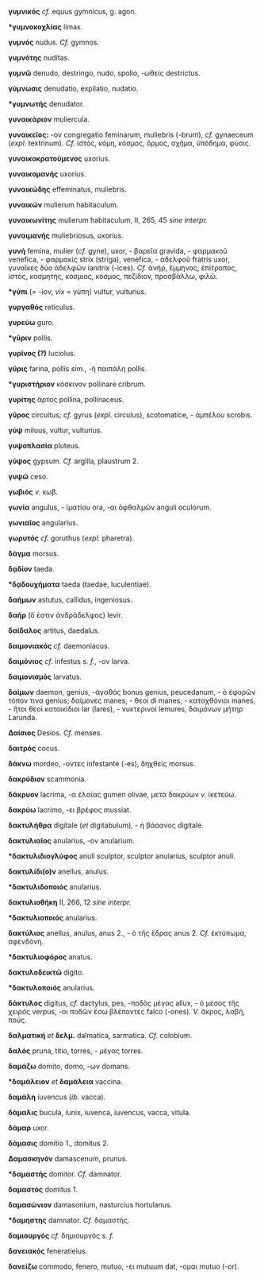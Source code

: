 **γυμνικός** *cf.* equus gymnicus, g. agon.

**\*γυμνοκοχλίας** limax.

**γυμνός** nudus. *Cf.* gymnos.

**γυμνότης** nuditas.

**γυμνῶ** denudo, destringo, nudo, spolio, -ωθείς destrictus.

**γύμνωσις** denudatio, expilatio, nudatio.

**\*γυμνωτής** denudator.

**γυναικάριον** muliercula.

**γυναικεῖος:** -ον congregatio feminarum, muliebris (-brum), *cf.*
gynaeceum (*expl.* textrinum). *Cf.* ἱστός, κόμη, κόσμος, ὅρμος, σχῆμα,
ὑπόδημα, φύσις.

**γυναικοκρατούμενος** uxorius.

**γυναικομανής** uxorius.

**γυναικώδης** effeminatus, muliebris.

**γυναικών** mulierum habitaculum.

**γυναικωνίτης** mulierum habitaculum, II, 265, 45 *sine interpr.*

**γυναιμανής** muliebriosus, uxorius.

**γυνή** femina, mulier (*cf.* gyne), uxor, - βαρεῖα gravida, - φαρμακοῦ
venefica, - φαρμακίς strix (striga), venefica, - ἀδελφοῦ fratris uxor,
γυναῖκες δύο ἀδελφῶν ianitrix (-ices). *Cf.* ἀνήρ, ἔμμηνος, ἐπίτροπος,
ἱστός, κοσμητής, κόσμιος, κόσμος, πεζίδιον, προσβάλλω, φιλῶ.

**\*γύπι** (= -ίον, *vix* = γύπη) vultur, vulturius.

**γυργαθός** reticulus.

**γυρεύω** guro.

**\*γῦριν** pollis.

**γυρῖνος (?)** luciolus.

**γῦρις** farina, pollis *sim.*, -ἡ παιπάλη pollis.

**\*γυριστήριον** κόσκινον pollinare cribrum.

**γυρίτης** ἄρτος pollina, pollinaceus.

**γῦρος** circuitus; *cf.* gyrus (*expl.* circulus), scotomatice, -
ἀμπέλου scrobis.

**γύψ** miluus, vultur, vulturius.

**γυψοπλασία** pluteus.

**γύψος** gypsum. *Cf.* argilla, plaustrum 2.

**γυψῶ** ceso.

**γωβιός** *v.* κωβ.

**γωνία** angulus, - ἱματίου ora, -αι ὀφθαλμῶν anguli oculorum.

**γωνιαῖος** angularius.

**γωρυτός** *cf.* goruthus (*expl.* pharetra).

**δάγμα** morsus.

**δᾳδίον** taeda.

**\*δᾳδουχήματα** taeda (taedae, luculentiae).

**δαήμων** astutus, callidus, ingeniosus.

**δαήρ** (ὅ ἐστιν ἀνδράδελφος) levir.

**δαίδαλος** artitus, daedalus.

**δαιμονιακός** *cf.* daemoniacus.

**δαιμόνιος** *cf.* infestus *s. f.*, -ον larva.

**δαιμονισμός** larvatus.

**δαίμων** daemon, genius, -ἀγαθός bonus genius, peucedanum, - ὁ ἐφορῶν
τόπον τινα genius; δαίμονες manes, - θεοί di manes, - καταχθόνιοι
manes, - ἤτοι θεοὶ κατοικίδιοι lar (lares), - νυκτερινοί lemures,
δαιμόνων μήτηρ Larunda.

**Δαίσιος** Desios. *Cf.* menses.

**δαιτρός** cocus.

**δάκνω** mordeo, -οντες infestante (-es), δηχθείς morsus.

**δακρύδιον** scammonia.

**δάκρυον** lacrima, -α ἐλαίας gumen olivae, μετὰ δακρύων *v.* ἱκετεύω.

**δακρύω** lacrimo, -ει βρέφος mussiat.

**δακτυλήθρα** digitale (*et* digitabulum), - ἡ βάσανος digitale.

**δακτυλιαῖος** anularius, -ον anularium.

**\*δακτυλιδιογλύφος** anuli sculptor, sculptor anularius, sculptor
anuli.

**δακτυλίδι(ο)ν** anellus, anulus.

**\*δακτυλιδοποιός** anularius.

**δακτυλιοθήκη** II, 266, 12 *sine interpr.*

**\*δακτυλιοποιός** anularius.

**δακτύλιος** anellus, anulus, anus 2., - ὁ τῆς ἔδρας anus 2. *Cf.*
ἐκτύπωμα, σφενδόνη.

**\*δακτυλιοφόρος** anatus.

**δακτυλοδεικτῶ** digito.

**\*δακτυλοποιός** anularius.

**δάκτυλος** digitus, *cf.* dactylus, pes, -ποδὸς μέγας allux, - ὁ μέσος
τῆς χειρός verpus, -οι ποδῶν ἔσω βλέποντες falco (-ones). *V.* ἄκρος,
λαβή, πούς.

**δαλματική** *et* **δελμ.** dalmatica, sarmatica. *Cf.* colobium.

**δαλός** pruna, titio, torres, - μέγας torres.

**δαμάζω** domito, domo, -ων domans.

**\*δαμάλειον** *et* **δαμάλεια** vaccina.

**δαμάλη** iuvencus (*ib.* vacca).

**δάμαλις** bucula, iunix, iuvenca, iuvencus, vacca, vitula.

**δάμαρ** uxor.

**δάμασις** domitio 1., domitus 2.

**Δαμασκηνόν** damascenum, prunus.

**\*δαμαστής** domitor. *Cf.* damnator.

**δαμαστός** domitus 1.

**δαμασώνιον** damasonium, nasturcius hortulanus.

**\*δαμηστης** damnator. *Cf.* δαμαστής.

**δαμιουργός** *cf.* δημιουργός *s. f.*

**δανειακός** feneratieius.

**δανείζω** commodo, fenero, mutuo, -ει mutuum dat, -ομαι mutuo (-or).

